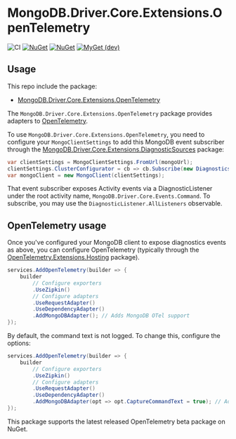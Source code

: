 # MongoDB.Driver.Core.Extensions.OpenTelemetry

![CI](https://github.com/jbogard/MongoDB.Driver.Core.Extensions.OpenTelemetry/workflows/CI/badge.svg)
[![NuGet](https://img.shields.io/nuget/dt/MongoDB.Driver.Core.Extensions.OpenTelemetry.svg)](https://www.nuget.org/packages/MongoDB.Driver.Core.Extensions.OpenTelemetry) 
[![NuGet](https://img.shields.io/nuget/vpre/MongoDB.Driver.Core.Extensions.OpenTelemetry.svg)](https://www.nuget.org/packages/MongoDB.Driver.Core.Extensions.OpenTelemetry)
[![MyGet (dev)](https://img.shields.io/myget/jbogard-ci/v/MongoDB.Driver.Core.Extensions.OpenTelemetry.svg)](https://myget.org/gallery/jbogard-ci)

## Usage

This repo include the package:

 - [MongoDB.Driver.Core.Extensions.OpenTelemetry](https://www.nuget.org/packages/MongoDB.Driver.Core.Extensions.OpenTelemetry/)
 
The `MongoDB.Driver.Core.Extensions.OpenTelemetry` package provides adapters to [OpenTelemetry](https://opentelemetry.io/).

To use `MongoDB.Driver.Core.Extensions.OpenTelemetry`, you need to configure your `MongoClientSettings` to add this MongoDB event subscriber through the [MongoDB.Driver.Core.Extensions.DiagnosticSources](https://www.nuget.org/packages/MongoDB.Driver.Core.Extensions.DiagnosticSources/) package:

```csharp
var clientSettings = MongoClientSettings.FromUrl(mongoUrl);
clientSettings.ClusterConfigurator = cb => cb.Subscribe(new DiagnosticsActivityEventSubscriber());
var mongoClient = new MongoClient(clientSettings);
```

That event subscriber exposes Activity events via a DiagnosticListener under the root activity name, `MongoDB.Driver.Core.Events.Command`. To subscribe, you may use the `DiagnosticListener.AllListeners` observable.

## OpenTelemetry usage

Once you've configured your MongoDB client to expose diagnostics events as above, you can configure OpenTelemetry (typically through the [OpenTelemetry.Extensions.Hosting](https://www.nuget.org/packages/OpenTelemetry.Extensions.Hosting/0.2.0-alpha.275) package).

```csharp
services.AddOpenTelemetry(builder => {
    builder
        // Configure exporters
        .UseZipkin()
        // Configure adapters
        .UseRequestAdapter()
        .UseDependencyAdapter()
        .AddMongoDBAdapter(); // Adds MongoDB OTel support
});
```

By default, the command text is not logged. To change this, configure the options:

```csharp
services.AddOpenTelemetry(builder => {
    builder
        // Configure exporters
        .UseZipkin()
        // Configure adapters
        .UseRequestAdapter()
        .UseDependencyAdapter()
        .AddMongoDBAdapter(opt => opt.CaptureCommandText = true); // Adds MongoDB OTel support
});
```

This package supports the latest released OpenTelemetry beta package on NuGet.
